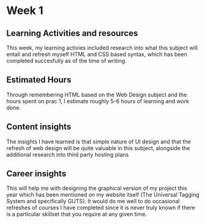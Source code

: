 <h1>Week 1</h1>
<h2>Learning Activities and resources</h2>
This week, my learning activies included research into what this subject will entail and refresh myself HTML and CSS based syntax, which has been completed succesfully as of the time of writing.
<h2>Estimated Hours</h2>
Through remembering HTML based on the Web Design subject and the hours spent on prac 1, I estimate roughly 5-6 hours of learning and work done.
<h2>Content insights</h2>
The insights I have learned is that simple nature of UI design and that the refresh of web design will be quite valuable in this subject, alongside the additional research into third party hosting plans
<h2>Career insights</h2>
This will help me with designing the graphical version of my project this year which has been mentioned on my website itself (The Universal Tagging System and specifically GUTS). It would do me well to do occasional refreshes of courses I have completed since it is never truly known if there is a particular skillset that you require at any given time.
